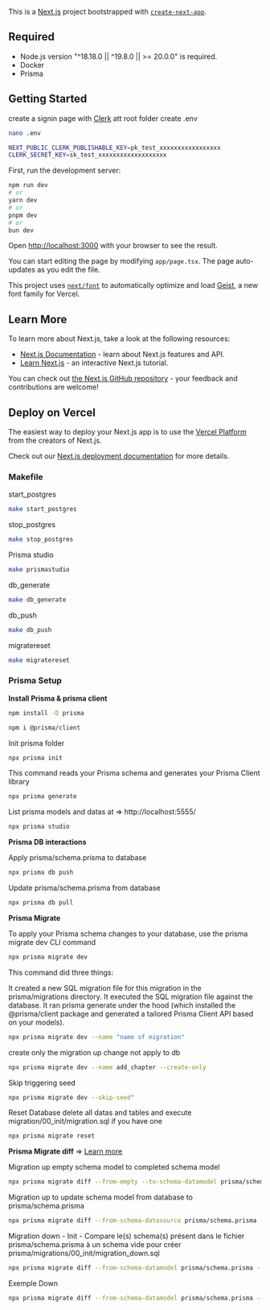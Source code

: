This is a [Next.js](https://nextjs.org) project bootstrapped with [`create-next-app`](https://nextjs.org/docs/app/api-reference/cli/create-next-app).

## Required

- Node.js version "^18.18.0 || ^19.8.0 || >= 20.0.0" is required.
- Docker
- Prisma

## Getting Started

create a signin page with [Clerk](https://dashboard.clerk.com/)
att root folder create .env

```bash
nano .env

NEXT_PUBLIC_CLERK_PUBLISHABLE_KEY=pk_test_xxxxxxxxxxxxxxxxx
CLERK_SECRET_KEY=sk_test_xxxxxxxxxxxxxxxxxxx
```

First, run the development server:

```bash
npm run dev
# or
yarn dev
# or
pnpm dev
# or
bun dev
```

Open [http://localhost:3000](http://localhost:3000) with your browser to see the result.

You can start editing the page by modifying `app/page.tsx`. The page auto-updates as you edit the file.

This project uses [`next/font`](https://nextjs.org/docs/app/building-your-application/optimizing/fonts) to automatically optimize and load [Geist](https://vercel.com/font), a new font family for Vercel.

## Learn More

To learn more about Next.js, take a look at the following resources:

- [Next.js Documentation](https://nextjs.org/docs) - learn about Next.js features and API.
- [Learn Next.js](https://nextjs.org/learn) - an interactive Next.js tutorial.

You can check out [the Next.js GitHub repository](https://github.com/vercel/next.js) - your feedback and contributions are welcome!

## Deploy on Vercel

The easiest way to deploy your Next.js app is to use the [Vercel Platform](https://vercel.com/new?utm_medium=default-template&filter=next.js&utm_source=create-next-app&utm_campaign=create-next-app-readme) from the creators of Next.js.

Check out our [Next.js deployment documentation](https://nextjs.org/docs/app/building-your-application/deploying) for more details.

### Makefile

start_postgres

```bash
make start_postgres
```

stop_postgres

```bash
make stop_postgres
```

Prisma studio

```bash
make prismastudio
```

db_generate

```bash
make db_generate
```

db_push

```bash
make db_push
```

migratereset

```bash
make migratereset
```

### Prisma Setup

**Install Prisma & prisma client**

```bash
npm install -D prisma

npm i @prisma/client
```

Init prisma folder

```bash
npx prisma init
```

This command reads your Prisma schema and generates your Prisma Client library

```bash
npx prisma generate
```

List prisma models and datas at => http://localhost:5555/

```bash
npx prisma studio
```

**Prisma DB interactions**

Apply prisma/schema.prisma to database

```bash
npx prisma db push
```

Update prisma/schema.prisma from database

```bash
npx prisma db pull
```

**Prisma Migrate**

To apply your Prisma schema changes to your database, use the prisma migrate dev CLI command

```bash
npx prisma migrate dev
```

This command did three things:

It created a new SQL migration file for this migration in the prisma/migrations directory.
It executed the SQL migration file against the database.
It ran prisma generate under the hood (which installed the @prisma/client package and generated a tailored Prisma Client API based on your models).

```bash
npx prisma migrate dev --name "name of migration"
```

create only the migration up change not apply to db

```bash
npx prisma migrate dev --name add_chapter --create-only
```

Skip triggering seed

```bash
npx prisma migrate dev --skip-seed"
```

Reset Database delete all datas and tables and execute
migration/00_init/migration.sql if you have one

```bash
npx prisma migrate reset
```

**Prisma Migrate diff** => [Learn more](https://fig.io/manual/prisma/migrate/diff)

Migration up empty schema model to completed schema model

```bash
npx prisma migrate diff --from-empty --to-schema-datamodel prisma/schema.prisma --script > prisma/migrations/00_init/migration.sql
```

Migration up to update schema model from database to prisma/schema.prisma

```bash
npx prisma migrate diff --from-schema-datasource prisma/schema.prisma --to-schema-datamodel prisma/schema.prisma --script > prisma/migrations/db_update/migration.sql
```

Migration down - Init - Compare le(s) schema(s) présent dans le fichier prisma/schema.prisma à un schema vide pour créer prisma/migrations/00_init/migration_down.sql

```bash
npx prisma migrate diff --from-schema-datamodel prisma/schema.prisma --to-empty --script > prisma/migrations/00_init/migration_down.sql
```

Exemple Down

```bash
npx prisma migrate diff --from-schema-datamodel prisma/schema.prisma --to-schema-datasource prisma/schema.prisma --script > prisma/migrations/01_add_chapter/migration_down.sql
```
